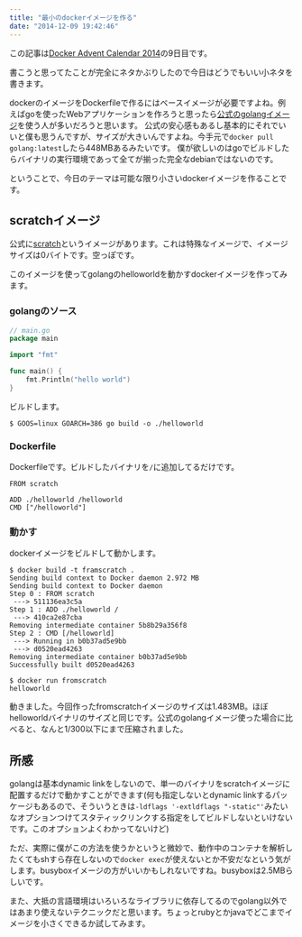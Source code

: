 ```yaml
---
title: "最小のdockerイメージを作る"
date: "2014-12-09 19:42:46"
---
```


この記事は[Docker Advent Calendar 2014](http://qiita.com/advent-calendar/2014/docker)の9日目です。

書こうと思ってたことが完全にネタかぶりしたので今日はどうでもいい小ネタを書きます。

dockerのイメージをDockerfileで作るにはベースイメージが必要ですよね。例えばgoを使ったWebアプリケーションを作ろうと思ったら[公式のgolangイメージ](https://registry.hub.docker.com/_/golang/)を使う人が多いだろうと思います。
公式の安心感もあるし基本的にそれでいいと僕も思うんですが、サイズが大きいんですよね。今手元で`docker pull golang:latest`したら448MBあるみたいです。
僕が欲しいのはgoでビルドしたらバイナリの実行環境であって全てが揃った完全なdebianではないのです。

ということで、今日のテーマは可能な限り小さいdockerイメージを作ることです。

## scratchイメージ

公式に[scratch](https://registry.hub.docker.com/_/scratch/)というイメージがあります。これは特殊なイメージで、イメージサイズは0バイトです。空っぽです。

このイメージを使ってgolangのhelloworldを動かすdockerイメージを作ってみます。

### golangのソース

```go
// main.go
package main

import "fmt"

func main() {
	fmt.Println("hello world")
}
```

ビルドします。

```
$ GOOS=linux GOARCH=386 go build -o ./helloworld

```

### Dockerfile

Dockerfileです。ビルドしたバイナリを`/`に追加してるだけです。

```
FROM scratch

ADD ./helloworld /helloworld
CMD ["/helloworld"]
```

### 動かす

dockerイメージをビルドして動かします。

```
$ docker build -t framscratch .
Sending build context to Docker daemon 2.972 MB
Sending build context to Docker daemon
Step 0 : FROM scratch
 ---> 511136ea3c5a
Step 1 : ADD ./helloworld /
 ---> 410ca2e87cba
Removing intermediate container 5b8b29a356f8
Step 2 : CMD [/helloworld]
 ---> Running in b0b37ad5e9bb
 ---> d0520ead4263
Removing intermediate container b0b37ad5e9bb
Successfully built d0520ead4263

$ docker run fromscratch
helloworld
```

動きました。今回作ったfromscratchイメージのサイズは1.483MB。ほぼhelloworldバイナリのサイズと同じです。公式のgolangイメージ使った場合に比べると、なんと1/300以下にまで圧縮されました。

## 所感

golangは基本dynamic linkをしないので、単一のバイナリをscratchイメージに配置するだけで動かすことができます(何も指定しないとdynamic linkするパッケージもあるので、そういうときは`-ldflags '-extldflags "-static"'`みたいなオプションつけてスタティックリンクする指定をしてビルドしないといけないです。このオプションよくわかってないけど)

ただ、実際に僕がこの方法を使うかというと微妙で、動作中のコンテナを解析したくてもshすら存在しないので`docker exec`が使えないとか不安だなという気がします。busyboxイメージの方がいいかもしれないですね。busyboxは2.5MBらしいです。

また、大抵の言語環境はいろいろなライブラリに依存してるのでgolang以外ではあまり使えないテクニックだと思います。ちょっとrubyとかjavaでどこまでイメージを小さくできるか試してみます。
